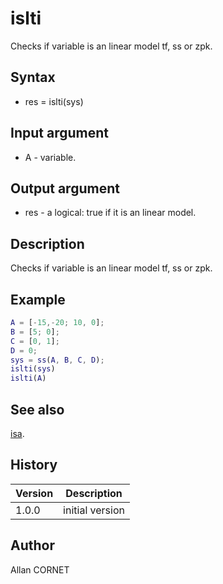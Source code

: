 # islti

Checks if variable is an linear model tf, ss or zpk.

## Syntax

- res = islti(sys)

## Input argument

- A - variable.

## Output argument

- res - a logical: true if it is an linear model.

## Description

  <p>Checks if variable is an linear model tf, ss or zpk.</p>

## Example

```matlab
A = [-15,-20; 10, 0];
B = [5; 0];
C = [0, 1];
D = 0;
sys = ss(A, B, C, D);
islti(sys)
islti(A)
```

## See also

[isa](../types/isa.md).

## History

| Version | Description     |
| ------- | --------------- |
| 1.0.0   | initial version |

## Author

Allan CORNET

